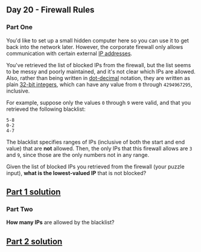 ## Day 20 - Firewall Rules

### Part One

You'd like to set up a small hidden computer here so you can use it to get back into the network
later. However, the corporate firewall only allows communication with certain external
[IP addresses][3].

You've retrieved the list of blocked IPs from the firewall, but the list seems to be messy and
poorly maintained, and it's not clear which IPs are allowed. Also, rather than being written in
[dot-decimal][4] notation, they are written as plain [32-bit integers][5], which can have any
value from `0` through `4294967295`, inclusive.

For example, suppose only the values `0` through `9` were valid, and that you retrieved the
following blacklist:

```
5-8
0-2
4-7
```

The blacklist specifies ranges of IPs (inclusive of both the start and end value) that are **not**
allowed. Then, the only IPs that this firewall allows are `3` and `9`, since those are the only
numbers not in any range.

Given the list of blocked IPs you retrieved from the firewall (your puzzle input), **what is the
lowest-valued IP** that is not blocked?

[Part 1 solution][1]
--------------------

### Part Two

**How many IPs** are allowed by the blacklist?

[Part 2 solution][2]
--------------------


[1]: part_1.py
[2]: part_2.py
[3]: https://en.wikipedia.org/wiki/IPv4#Addressing
[4]: https://en.wikipedia.org/wiki/Dot-decimal_notation
[5]: https://en.wikipedia.org/wiki/32-bit
